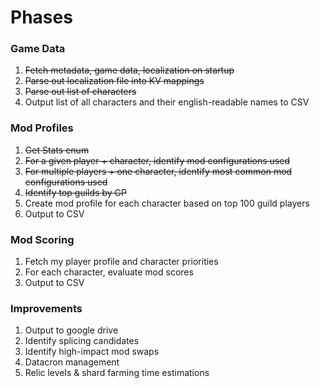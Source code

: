 # Phases

### Game Data

1. ~~Fetch metadata, game data, localization on startup~~
2. ~~Parse out localization file into KV mappings~~
3. ~~Parse out list of characters~~
4. Output list of all characters and their english-readable names to CSV

### Mod Profiles

1. ~~Get Stats enum~~
2. ~~For a given player + character, identify mod configurations used~~
3. ~~For multiple players + one character, identify most common mod configurations used~~
4. ~~Identify top guilds by GP~~
5. Create mod profile for each character based on top 100 guild players
6. Output to CSV

### Mod Scoring

1. Fetch my player profile and character priorities
2. For each character, evaluate mod scores
3. Output to CSV

### Improvements

1. Output to google drive
2. Identify splicing candidates
3. Identify high-impact mod swaps
4. Datacron management
5. Relic levels & shard farming time estimations
